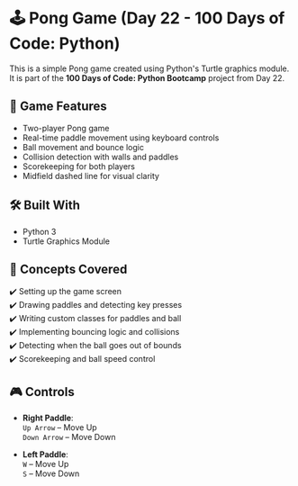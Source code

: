 # 🕹️ Pong Game (Day 22 - 100 Days of Code: Python)

This is a simple Pong game created using Python's Turtle graphics module. It is part of the **100 Days of Code: Python Bootcamp** project from Day 22.

## 🎯 Game Features

- Two-player Pong game
- Real-time paddle movement using keyboard controls
- Ball movement and bounce logic
- Collision detection with walls and paddles
- Scorekeeping for both players
- Midfield dashed line for visual clarity

## 🛠️ Built With

- Python 3
- Turtle Graphics Module

## 🧠 Concepts Covered

✔️ Setting up the game screen  
✔️ Drawing paddles and detecting key presses  
✔️ Writing custom classes for paddles and ball  
✔️ Implementing bouncing logic and collisions  
✔️ Detecting when the ball goes out of bounds  
✔️ Scorekeeping and ball speed control  

## 🎮 Controls

- **Right Paddle**:  
  `Up Arrow` – Move Up  
  `Down Arrow` – Move Down  

- **Left Paddle**:  
  `W` – Move Up  
  `S` – Move Down  
